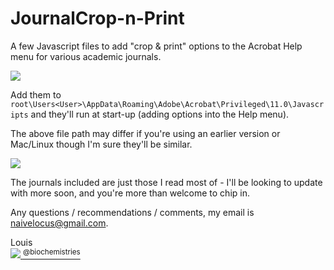 JournalCrop-n-Print
===================

A few Javascript files to add "crop &amp; print" options to the Acrobat Help menu for various academic journals.

![](https://github.com/lmmx/JournalCrop-n-Print/raw/master/crop.png)

Add them to <code>root\Users\<User>\AppData\Roaming\Adobe\Acrobat\Privileged\11.0\Javascripts</code> and they'll run at start-up (adding options into the Help menu).

The above file path may differ if you're using an earlier version or Mac/Linux though I'm sure they'll be similar.

![](https://github.com/lmmx/JournalCrop-n-Print/raw/master/journal%20list.png)

The journals included are just those I read most of - I'll be looking to update with more soon, and you're more than welcome to chip in.

Any questions / recommendations / comments, my email is naivelocus@gmail.com.

Louis <br/><a href="http://twitter.com/biochemistries">![](https://31.media.tumblr.com/3aa8b186c7d752bb14d53154abbd9e34/tumblr_inline_n2x06bbkQd1s16nrs.png) <sup>@biochemistries</a></sup>
